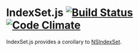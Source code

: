 # IndexSet.js [![Build Status](https://next.travis-ci.org/paddle8/index-set.svg?branch=master)](https://next.travis-ci.org/paddle8/index-set) [![Code Climate](https://codeclimate.com/github/paddle8/index-set/badges/gpa.svg)](https://codeclimate.com/github/paddle8/index-set)

IndexSet.js provides a corollary to [NSIndexSet](http://developer.apple.com/library/ios/#documentation/cocoa/conceptual/Collections/Articles/).
